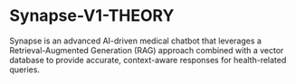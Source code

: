 # Synapse-V1-THEORY


Synapse is an advanced AI-driven medical chatbot that leverages a Retrieval-Augmented Generation (RAG) approach combined with a vector database to provide accurate, context-aware responses for health-related queries.
